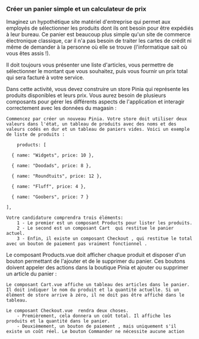 ### Créer un panier simple et un calculateur de prix

Imaginez un hypothétique site matériel d'entreprise qui permet aux employés de sélectionner les produits dont ils ont besoin pour être expédiés à leur bureau. Ce panier est beaucoup plus simple qu'un site de commerce électronique classique, car il n'a pas besoin de traiter les cartes de crédit ni même de demander à la personne où elle se trouve (l'informatique sait où vous êtes assis !).

Il doit toujours vous présenter une liste d'articles, vous permettre de sélectionner le montant que vous souhaitez, puis vous fournir un prix total qui sera facturé à votre service.

Dans cette activité, vous devez construire un store Pinia qui représente les produits disponibles et leurs prix. Vous aurez besoin de plusieurs composants pour gérer les différents aspects de l'application et interagir correctement avec les données du magasin :

    Commencez par créer un nouveau Pinia. Votre store doit utiliser deux valeurs dans l'état, un tableau de produits avec des noms et des valeurs codés en dur et un tableau de paniers vides. Voici un exemple de liste de produits :

        products: [

      { name: "Widgets", price: 10 },

      { name: "Doodads", price: 8 },

      { name: "Roundtuits", price: 12 },

      { name: "Fluff", price: 4 },

      { name: "Goobers", price: 7 }

    ],

    Votre candidature comprendra trois éléments: 
        1 - Le premier est un composant Products pour lister les produits. 
        2 - Le second est un composant Cart  qui restitue le panier actuel. 
        3 - Enfin, il existe un composant Checkout , qui restitue le total avec un bouton de paiement pas vraiment fonctionnel .

Le composant Products.vue doit afficher chaque produit et disposer d'un bouton permettant de l'ajouter et de le supprimer du panier. Ces boutons doivent appeler des actions dans la boutique Pinia et ajouter ou supprimer un article du panier :

    Le composant Cart.vue affiche un tableau des articles dans le panier. Il doit indiquer le nom du produit et la quantité actuelle. Si un élément de store arrive à zéro, il ne doit pas être affiché dans le tableau. 

    Le composant Checkout.vue  rendra deux choses. 
        - Premièrement, cela donnera un coût total. Il affiche les produits et la quantité dans le panier. 
        - Deuxièmement, un bouton de paiement , mais uniquement s'il existe un coût réel. Le bouton Commander ne nécessite aucune action
